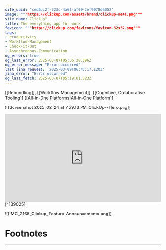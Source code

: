 ```yaml
---
site_uuid: "ced5bc2f-723c-4a6f-af09-2ef9078d6052"
image: ""'https://clickup.com/assets/brand/clickup-meta.png'""
site_name: ClickUp™
title: The everything app for work
favicon: ""'https://clickup.com/favicons/favicon-32x32.png'""
tags:
- Productivity
- Workflow-Management
- Check-it-Out
- Asynchronous-Communication
og_errors: true
og_last_error: 2025-03-07T05:36:38.596Z
og_error_message: "Error occurred"
last_jina_request: '2025-03-09T06:45:17.120Z'
jina_error: "Error occurred"
og_last_fetch: 2025-03-07T05:19:01.823Z
---
```

[[Rebundling]], [[Workflow Management]], [[Cognitive, Collaborative Tooling]]
[[All-in-One Platforms|All-in-One Platform]]

![[Screenshot 2025-02-24 at 7.59.18 PM_ClickUp--Hero.png]]

<iframe 
style="aspect-ratio:16/9;width:100%;height:auto" 
src="https://www.youtube.com/embed/rO4j3dtqeDg?si=4hJCBYeG7r8StRI4" 
title="YouTube video player" 
frameborder="0" 
allow="accelerometer; autoplay; clipboard-write; encrypted-media; gyroscope; picture-in-picture; web-share" 
referrerpolicy="strict-origin-when-cross-origin" 
allowfullscreen
></iframe> [^139025]


![[IMG_2165_Clickup_Feature-Announcements.png]]



# Footnotes
***

[^139025]: 2025, Mar 04. "[ClickUp Review: AI Powered Project Management Tool](https://youtu.be/rO4j3dtqeDg?si=4hJCBYeG7r8StRI4)," [[Tool Finder]]
